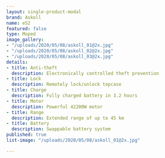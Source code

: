 ```yaml
---
layout: single-product-modal
brand: Askoll
name: eS2
featured: false
type: Moped
image_gallery:
- "/uploads/2020/05/08/askoll_01@2x.jpg"
- "/uploads/2020/05/08/askoll_02@2x.jpg"
- "/uploads/2020/05/08/askoll_03@2x.jpg"
details:
- title: Anti-theft
  description: Electronically controlled theft prevention
- title: Lock
  description: Remotely lock/unlock topcase
- title: Charge
  description: Fully charged battery in 3.2 hours
- title: Motor
  description: Powerful 42200W motor
- title: Range
  description: Extended range of up to 45 km
- title: Battery
  description: Swappable battery system
published: true
list-image: "/uploads/2020/05/08/askoll_01@2x.jpg"

---
```

